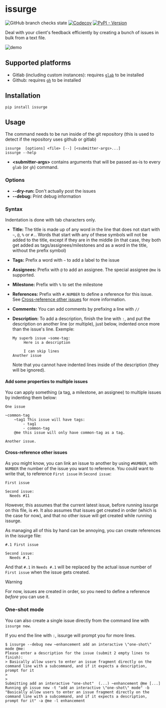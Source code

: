# issurge

![GitHub branch checks state](https://img.shields.io/github/checks-status/gwennlbh/issurge/main) [![Codecov](https://img.shields.io/codecov/c/github/gwennlbh/issurge)](https://app.codecov.io/gh/gwennlbh/issurge) [![PyPI - Version](https://img.shields.io/pypi/v/issurge)](https://pypi.org/project/issurge)

Deal with your client's feedback efficiently by creating a bunch of issues in bulk from a text file.

![demo](./demo.gif)

## Supported platforms

- Gitlab (including custom instances): requires [`glab`](https://gitlab.com/gitlab-org/cli#installation) to be installed
- Github: requires [`gh`](https://github.com/cli/cli#installation) to be installed

## Installation

```
pip install issurge
```

## Usage

The command needs to be run inside of the git repository (this is used to detect if the repository uses github or gitlab)

```
issurge  [options] <file> [--] [<submitter-args>...]
issurge --help
```

- **&lt;submitter-args&gt;** contains arguments that will be passed as-is to every `glab` (or `gh`) command.

### Options

- **--dry-run:** Don't actually post the issues
- **--debug:** Print debug information

### Syntax

Indentation is done with tab characters only.

- **Title:** The title is made up of any word in the line that does not start with `~`, `@`, `%` or `#.`. Words that start with any of these symbols will not be added to the title, except if they are in the middle (in that case, they both get added as tags/assignees/milestones and as a word in the title, without the prefix symbol)
- **Tags:** Prefix a word with `~` to add a label to the issue
- **Assignees:** Prefix with `@` to add an assignee. The special assignee `@me` is supported.
- **Milestone:** Prefix with `%` to set the milestone
- **References:** Prefix with `#.NUMBER` to define a reference for this issue. See [Cross-reference other issues](#cross-reference-other-issues) for more information.
- **Comments:** You can add comments by prefixing a line with `//`
- **Description:** To add a description, finish the line with `:`, and put the description on another line (or multiple), just below, indented once more than the issue's line. Exemple:

  ```
  My superb issue ~some-tag:
       Here is a description

       I can skip lines
  Another issue
  ```

  Note that you cannot have indented lines inside of the description (they will be ignored).

#### Add some properties to multiple issues

You can apply something (a tag, a milestone, an assignee) to multiple issues by indenting them below:

```
One issue

~common-tag
    ~tag1 This issue will have tags:
        - tag1
        - common-tag
    @me this issue will only have common-tag as a tag.

Another issue.
```

#### Cross-reference other issues

As you might know, you can link an issue to another by using `#NUMBER`, with `NUMBER` the number of the issue you want to reference. You could want to write that, to reference `First issue` in `Second issue`:

```
First issue

Second issue:
  Needs #11  
```

However, this assumes that the current latest issue, before running issurge on this file, is `#9`. It also assumes that issues get created in order (which is the case for now), and that no other issue will get created while running issurge.

As managing all of this by hand can be annoying, you can create references in the issurge file:

```
#.1 First issue

Second issue:
  Needs #.1
```

And that `#.1` in `Needs #.1` will be replaced by the actual issue number of `First issue` when the issue gets created.

> [!WARNING]
> For now, issues are created in order, so you need to define a reference _before_ you can use it.

### One-shot mode

You can also create a single issue directly from the command line with `issurge new`.

If you end the line with `:`, issurge will prompt you for more lines.

```sh-session
$ issurge --debug new ~enhancement add an interactive \"one-shot\" mode @me:
Please enter a description for the issue (submit 2 empty lines to finish):
> Basically allow users to enter an issue fragment directly on the command line with a subcommand, and if it expects a description, prompt for it
> 
> 
Submitting add an interactive "one-shot"  (...) ~enhancement @me [...]
Running gh issue new -t "add an interactive \"one-shot\" mode" -b "Basically allow users to enter an issue fragment directly on the command line with a subcommand, and if it expects a description, prompt for it" -a @me -l enhancement
```
